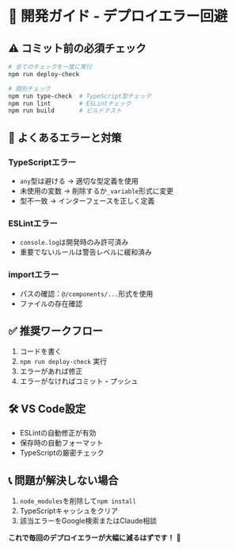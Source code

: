 # 🚀 開発ガイド - デプロイエラー回避

## ⚠️ コミット前の必須チェック

```bash
# 全てのチェックを一度に実行
npm run deploy-check

# 個別チェック
npm run type-check  # TypeScript型チェック
npm run lint        # ESLintチェック  
npm run build       # ビルドテスト
```

## 🔧 よくあるエラーと対策

### TypeScriptエラー
- `any`型は避ける → 適切な型定義を使用
- 未使用の変数 → 削除するか`_variable`形式に変更
- 型不一致 → インターフェースを正しく定義

### ESLintエラー  
- `console.log`は開発時のみ許可済み
- 重要でないルールは警告レベルに緩和済み

### importエラー
- パスの確認：`@/components/...`形式を使用
- ファイルの存在確認

## ✅ 推奨ワークフロー

1. コードを書く
2. `npm run deploy-check` 実行
3. エラーがあれば修正
4. エラーがなければコミット・プッシュ

## 🛠️ VS Code設定

- ESLintの自動修正が有効
- 保存時の自動フォーマット
- TypeScriptの厳密チェック

## 📞 問題が解決しない場合

1. `node_modules`を削除して`npm install`
2. TypeScriptキャッシュをクリア
3. 該当エラーをGoogle検索またはClaude相談

**これで毎回のデプロイエラーが大幅に減るはずです！** 🎉
